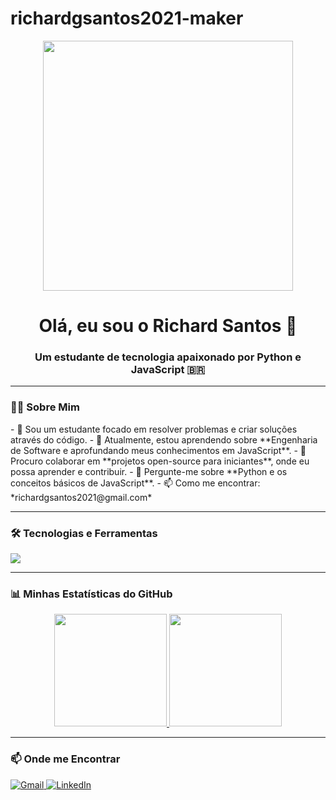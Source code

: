 # richardgsantos2021-maker
<div align="center">
  <img src="https://media.giphy.com/media/v1.Y2lkPTc5MGI3NjExM3dma3ltdjUwa3E2ZzBwY2Z1N2Jrdm10c2ZzYmsyd2puaTF3a2RjZCZlcD12MV9pbnRlcm5hbF9naWZfYnlfaWQmY3Q9Zw/L1R1tvI9svkIWwpYqx/giphy.gif" width="400px" />
</div>

<h1 align="center">Olá, eu sou o Richard Santos 👋</h1>
<h3 align="center">Um estudante de tecnologia apaixonado por Python e JavaScript 🇧🇷</h3>

---

### 👨‍💻 Sobre Mim

<p align="left">
- 🚀 Sou um estudante focado em resolver problemas e criar soluções através do código.
- 🌱 Atualmente, estou aprendendo sobre **Engenharia de Software e aprofundando meus conhecimentos em JavaScript**.
- 👯 Procuro colaborar em **projetos open-source para iniciantes**, onde eu possa aprender e contribuir.
- 💬 Pergunte-me sobre **Python e os conceitos básicos de JavaScript**.
- 📫 Como me encontrar: *richardgsantos2021@gmail.com*
</p>

---

### 🛠️ Tecnologias e Ferramentas

<p align="left">
  <a href="https://skillicons.dev">
    <img src="https://skillicons.dev/icons?i=py,js,html,css,git,vscode" />
  </a>
</p>

---

### 📊 Minhas Estatísticas do GitHub

<div align="center">
  <a href="https://github.com/richardgsantos2021-maker">
    <img height="180em" src="https://github-readme-stats.vercel.app/api?username=richardgsantos2021-maker&show_icons=true&theme=dracula&include_all_commits=true&count_private=true"/>
    <img height="180em" src="https://github-readme-stats.vercel.app/api/top-langs/?username=richardgsantos2021-maker&layout=compact&langs_count=7&theme=dracula"/>
  </a>
</div>

---

### 📫 Onde me Encontrar

<p align="left">
  <a href="mailto:richardgsantos2021@gmail.com">
    <img src="https://img.shields.io/badge/Gmail-D14836?style=for-the-badge&logo=gmail&logoColor=white" alt="Gmail"/>
  </a>
  <a href="https://www.linkedin.com/in/richardgsantos/" target="_blank">
    <img src="https://img.shields.io/badge/LinkedIn-0077B5?style=for-the-badge&logo=linkedin&logoColor=white" alt="LinkedIn"/>
  </a>
</p>
